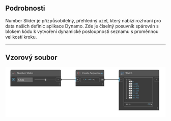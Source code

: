 ## Podrobnosti
Number Slider je přizpůsobitelný, přehledný uzel, který nabízí rozhraní pro data našich definic aplikace Dynamo. Zde je číselný posuvník spárován s blokem kódu k vytvoření dynamické posloupnosti seznamu s proměnnou velikostí kroku.
___
## Vzorový soubor

![Number Slider](./CoreNodeModels.Input.DoubleSlider_img.jpg)


